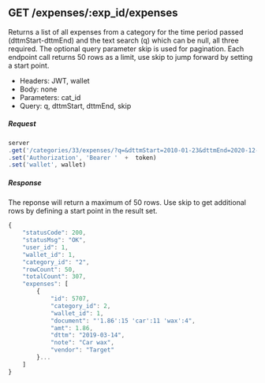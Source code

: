 

## GET /expenses/:exp_id/expenses
Returns a list of all expenses from a category for the time period passed (dttmStart-dttmEnd) and the text search (q) which can be null, all three required.  The optional query parameter skip is used for pagination. Each endpoint call returns 50 rows as a limit, use skip to jump forward by setting a start point.

- Headers: JWT, wallet
- Body: none
- Parameters: cat_id
- Query: q, dttmStart, dttmEnd, skip

##### Request
```javascript
server
.get('/categories/33/expenses/?q=&dttmStart=2010-01-23&dttmEnd=2020-12-12&skip=50')
.set('Authorization', 'Bearer '  +  token)
.set('wallet', wallet)
```

##### Response
The reponse will return a maximum of 50 rows. Use skip to get additional rows by defining a start point in the result set.
```javascript
{
    "statusCode": 200,
    "statusMsg": "OK",
    "user_id": 1,
    "wallet_id": 1,
    "category_id": "2",
    "rowCount": 50,
    "totalCount": 307,
    "expenses": [
        {
            "id": 5707,
            "category_id": 2,
            "wallet_id": 1,
            "document": "'1.86':15 'car':11 'wax':4",
            "amt": 1.86,
            "dttm": "2019-03-14",
            "note": "Car wax",
            "vendor": "Target"
        }...
    ]
}
```